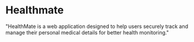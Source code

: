 # Healthmate
"HealthMate is a web application designed to help users securely track and manage their personal medical details for better health monitoring."
